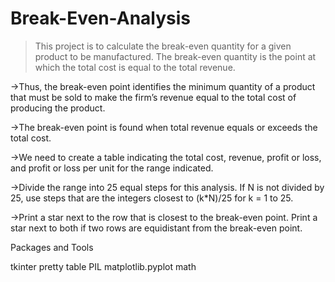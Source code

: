 # Break-Even-Analysis
>This project is to calculate the break-even quantity for a given product to be manufactured. The break-even quantity is the point at which the total cost is equal to the total revenue.

->Thus, the break-even point identifies the minimum quantity of a product that must be sold to make the firm’s revenue equal to the total cost of producing the product.

->The break-even point is found when total revenue equals or exceeds the total cost.

->We need to create a table indicating the total cost, revenue, profit or loss, and profit or loss per unit for the range indicated.

->Divide the range into 25 equal steps for this analysis. If N is not divided by 25, use steps that are the integers closest to (k*N)/25 for k = 1 to 25.

->Print a star next to the row that is closest to the break-even point. Print a star next to both if two rows are equidistant from the break-even point.

Packages and Tools

tkinter
pretty table
PIL
matplotlib.pyplot
math
